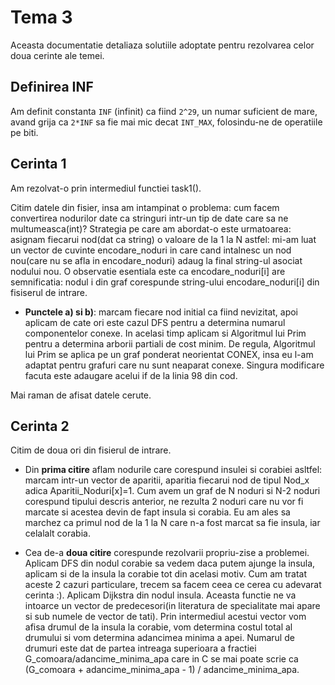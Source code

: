 # Tema 3

Aceasta documentatie detaliaza solutiile adoptate pentru rezolvarea celor doua cerinte ale temei.

## Definirea INF

Am definit constanta `INF` (infinit) ca fiind `2^29`, un numar suficient de mare, avand grija ca `2*INF` sa fie mai mic decat `INT_MAX`, folosindu-ne de operatiile pe biti.

## Cerinta 1
    
Am rezolvat-o prin intermediul functiei task1().

Citim datele din fisier, insa am intampinat o problema: cum facem convertirea nodurilor date ca stringuri intr-un tip de date care sa ne multumeasca(int)? Strategia pe care am abordat-o este urmatoarea: asignam fiecarui nod(dat ca string) o valoare de la 1 la N astfel: mi-am luat un vector de cuvinte encodare_noduri in care cand intalnesc un nod nou(care nu se afla in encodare_noduri) adaug la final string-ul asociat nodului nou. O observatie esentiala este ca encodare_noduri[i] are semnificatia: nodul i din graf corespunde string-ului encodare_noduri[i] din fisiserul de intrare.

- **Punctele a) si b)**: marcam fiecare nod initial ca fiind nevizitat, apoi aplicam de cate ori este cazul DFS pentru a determina numarul componentelor conexe. In acelasi timp aplicam si Algoritmul lui Prim pentru a determina arborii partiali de cost minim. De regula, Algoritmul lui Prim se aplica pe un graf ponderat neorientat CONEX, insa eu l-am adaptat pentru grafuri care nu sunt neaparat conexe. Singura modificare facuta este adaugare acelui if de la linia 98 din cod.

Mai raman de afisat datele cerute. 

## Cerinta 2

Citim de doua ori din fisierul de intrare.
- Din **prima citire** aflam nodurile care corespund insulei si corabiei asltfel: marcam intr-un vector de aparitii, aparitia fiecarui nod de tipul Nod_x adica Aparitii_Noduri[x]=1. Cum avem un graf de N noduri si N-2 noduri corespund tipului descris anterior, ne rezulta 2 noduri care nu vor fi marcate si acestea devin de fapt insula si corabia. Eu am ales sa marchez ca primul nod de la 1 la N care n-a fost marcat sa fie insula, iar celalalt corabia.

- Cea de-a **doua citire** corespunde rezolvarii propriu-zise a problemei. Aplicam DFS din nodul corabie sa vedem daca putem ajunge la insula, aplicam si de la insula la corabie tot din acelasi motiv. Cum am tratat aceste 2 cazuri particulare, trecem sa facem ceea ce cerea cu adevarat cerinta :). Aplicam Dijkstra din nodul insula. Aceasta functie ne va intoarce un vector de predecesori(in literatura de specialitate mai apare si sub numele de vector de tati). Prin intermediul acestui vector vom afisa drumul de la insula la corabie, vom determina costul total al drumului si vom determina adancimea minima a apei. Numarul de drumuri este dat de partea intreaga superioara a fractiei G_comoara/adancime_minima_apa care in C se mai poate scrie ca (G_comoara + adancime_minima_apa - 1) / adancime_minima_apa.
